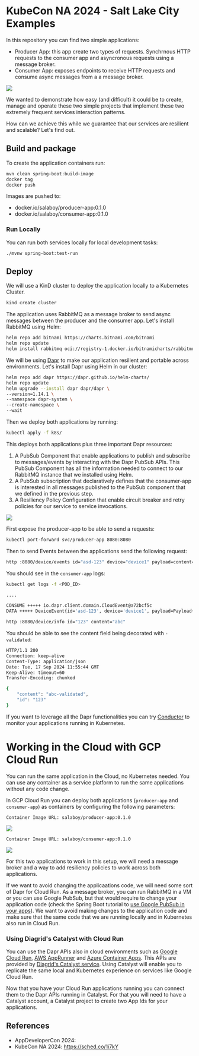 # KubeCon NA 2024 - Salt Lake City Examples

In this repository you can find two simple applications: 
- Producer App: this app create two types of requests. Synchrnous HTTP requests to the consumer app and asyncronous requests using a message broker. 
- Consumer App: exposes endpoints to receive HTTP requests and consume async messages from a a message broker. 

![](imgs/kubecon-na-apps.png)

We wanted to demonstrate how easy (and difficult) it could be to create, manage and operate these two simple projects that implement these two extremely frequent services interaction patterns. 

How can we achieve this while we guarantee that our services are resilient and scalable? Let's find out. 


## Build and package

To create the application containers run: 

```bash
mvn clean spring-boot:build-image
docker tag 
docker push
```

Images are pushed to:
- docker.io/salaboy/producer-app:0.1.0
- docker.io/salaboy/consumer-app:0.1.0

### Run Locally

You can run both services locally for local development tasks: 

```
./mvnw spring-boot:test-run
```

## Deploy 

We will use a KinD cluster to deploy the application locally to a Kubernetes Cluster.

```bash
kind create cluster
```

The application uses RabbitMQ as a message broker to send async messages between the producer and the consumer app. Let's install RabbitMQ using Helm: 

```bash
helm repo add bitnami https://charts.bitnami.com/bitnami
helm repo update
helm install rabbitmq oci://registry-1.docker.io/bitnamicharts/rabbitmq
```

We will be using [Dapr](https://dapr.io) to make our application resilient and portable across environments. Let's install Dapr using Helm in our cluster:

```bash
helm repo add dapr https://dapr.github.io/helm-charts/
helm repo update
helm upgrade --install dapr dapr/dapr \
--version=1.14.1 \
--namespace dapr-system \
--create-namespace \
--wait
```

Then we deploy both applications by running: 

```bash
kubectl apply -f k8s/
```

This deploys both applications plus three important Dapr resources: 
1. A PubSub Component that enable applications to publish and subscribe to messages/events by interacting with the Dapr PubSub APIs. This PubSub Component has all the information needed to connect to our RabbitMQ instance that we installed using Helm.
1. A PubSub subscription that declaratively defines that the consumer-app is interested in all messages published to the PubSub component that we defined in the previous step. 
1. A Resiliency Policy Configuration that enable circuit breaker and retry policies for our service to service invocations. 

![](imgs/kubecon-na-apps-with-dapr.png.png)

First expose the producer-app to be able to send a requests: 

```bash
kubectl port-forward svc/producer-app 8080:8080
```

Then to send Events between the applications send the following request: 

```bash
http :8080/device/events id="asd-123" device="device1" payload=content="abc"
```

You should see in the `consumer-app` logs: 

```bash
kubectl get logs -f <POD_ID>

....

CONSUME +++++ io.dapr.client.domain.CloudEvent@a72bcf5c
DATA +++++ DeviceEvent{id='asd-123', device='device1', payload=Payload{content='content=abc'}}
```


```bash
http :8080/device/info id="123" content="abc"
```

You should be able to see the content field being decorated with `-validated`:

```bash
HTTP/1.1 200 
Connection: keep-alive
Content-Type: application/json
Date: Tue, 17 Sep 2024 11:55:44 GMT
Keep-Alive: timeout=60
Transfer-Encoding: chunked

{
    "content": "abc-validated",
    "id": "123"
}
```

If you want to leverage all the Dapr functionalities you can try [Conductor]() to monitor your applications running in Kubernetes. 



# Working in the Cloud with GCP Cloud Run

You can run the same application in the Cloud, no Kubernetes needed. You can use any container as a service platform to run the same applications without any code change.

In GCP Cloud Run you can deploy both applications (`producer-app` and `consumer-app`) as containers by configuring the following parameters: 

```
Container Image URL: salaboy/producer-app:0.1.0
```

![](imgs/cloud-run-producer-app.png)

```
Container Image URL: salaboy/consumer-app:0.1.0
```
![](imgs/cloud-run-consumer-app.png)

For this two applications to work in this setup, we will need a message broker and a way to add  resiliency policies to work across both applications.

If we want to avoid changing the applicaations code, we will need some sort of Dapr for Cloud Run. 
As a message broker, you can run RabbitMQ in a VM or you can use Google PubSub, but that would require to change your application code (check the Spring Boot tutorial to [use Google PubSub in your apps](https://spring.io/guides/gs/messaging-gcp-pubsub)). We want to avoid making changes to the application code and make sure that the same code that we are running locally and in Kubernetes also run in Cloud Run. 

### Using Diagrid's Catalyst with Cloud Run

You can use the Dapr APIs also in cloud environments such as [Google Cloud Run](https://cloud.google.com/run), [AWS AppRunner](https://aws.amazon.com/apprunner/) and [Azure Container Apps](https://azure.microsoft.com/en-us/products/container-apps). This APIs are provided by [Diagrid's Catalyst service](https://www.diagrid.io/catalyst). Using Catalyst will enable you to replicate the same local and Kubernetes experience on services like Google Cloud Run. 

Now that you have your Cloud Run applications running you can connect them to the Dapr APIs running in Catalyst. For that you will need to have a Catalyst account, a Catalyst project to create two App Ids for your applications. 






## References

- AppDeveloperCon 2024: 
- KubeCon NA 2024: https://sched.co/1i7kY
